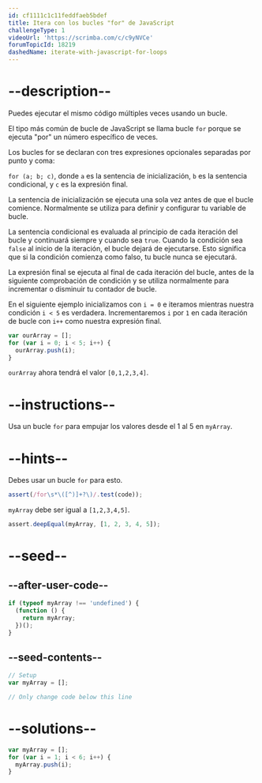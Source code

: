 ```yaml
---
id: cf1111c1c11feddfaeb5bdef
title: Itera con los bucles "for" de JavaScript
challengeType: 1
videoUrl: 'https://scrimba.com/c/c9yNVCe'
forumTopicId: 18219
dashedName: iterate-with-javascript-for-loops
---
```


# --description--

Puedes ejecutar el mismo código múltiples veces usando un bucle.

El tipo más común de bucle de JavaScript se llama bucle `for` porque se ejecuta "por" un número específico de veces.

Los bucles for se declaran con tres expresiones opcionales separadas por punto y coma:

`for (a; b; c)`, donde `a` es la sentencia de inicialización, `b` es la sentencia condicional, y `c` es la expresión final.

La sentencia de inicialización se ejecuta una sola vez antes de que el bucle comience. Normalmente se utiliza para definir y configurar tu variable de bucle.

La sentencia condicional es evaluada al principio de cada iteración del bucle y continuará siempre y cuando sea `true`. Cuando la condición sea `false` al inicio de la iteración, el bucle dejará de ejecutarse. Esto significa que si la condición comienza como falso, tu bucle nunca se ejecutará.

La expresión final se ejecuta al final de cada iteración del bucle, antes de la siguiente comprobación de condición y se utiliza normalmente para incrementar o disminuir tu contador de bucle.

En el siguiente ejemplo inicializamos con `i = 0` e iteramos mientras nuestra condición `i < 5` es verdadera. Incrementaremos `i` por `1` en cada iteración de bucle con `i++` como nuestra expresión final.

```js
var ourArray = [];
for (var i = 0; i < 5; i++) {
  ourArray.push(i);
}
```

`ourArray` ahora tendrá el valor `[0,1,2,3,4]`.

# --instructions--

Usa un bucle `for` para empujar los valores desde el 1 al 5 en `myArray`.

# --hints--

Debes usar un bucle `for` para esto.

```js
assert(/for\s*\([^)]+?\)/.test(code));
```

`myArray` debe ser igual a `[1,2,3,4,5]`.

```js
assert.deepEqual(myArray, [1, 2, 3, 4, 5]);
```

# --seed--

## --after-user-code--

```js
if (typeof myArray !== 'undefined') {
  (function () {
    return myArray;
  })();
}
```

## --seed-contents--

```js
// Setup
var myArray = [];

// Only change code below this line
```

# --solutions--

```js
var myArray = [];
for (var i = 1; i < 6; i++) {
  myArray.push(i);
}
```
